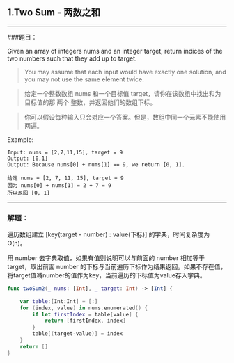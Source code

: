 ## 1.Two Sum - 两数之和

-------
###题目：

> 
Given an array of integers nums and an integer target, return indices of the two numbers such that they add up to target.

> You may assume that each input would have exactly one solution, and you may not use the same element twice.

> 给定一个整数数组 nums 和一个目标值 target，请你在该数组中找出和为目标值的那 两个 整数，并返回他们的数组下标。

> 你可以假设每种输入只会对应一个答案。但是，数组中同一个元素不能使用两遍。
> 
Example:
```
Input: nums = [2,7,11,15], target = 9
Output: [0,1]
Output: Because nums[0] + nums[1] == 9, we return [0, 1].
```
```
给定 nums = [2, 7, 11, 15], target = 9
因为 nums[0] + nums[1] = 2 + 7 = 9
所以返回 [0, 1]
```

-------

### 解题：
遍历数组建立 [key(target - number) : value(下标)] 的字典，时间复杂度为 O(n)。

用 number 去字典取值，如果有值则说明可以与前面的 number 相加等于 target，取出前面 number 的下标与当前遍历下标作为结果返回。如果不存在值，将target值减number的值作为key，当前遍历的下标值为value存入字典。

``` swift
func twoSum2(_ nums: [Int], _ target: Int) -> [Int] {
    
    var table:[Int:Int] = [:]
    for (index, value) in nums.enumerated() {
        if let firstIndex = table[value] {
            return [firstIndex, index]
        }
        table[(target-value)] = index
    }
    return []
}
```
